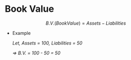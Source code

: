 # Book Value

$$
B.V. (Book Value) = Assets - Liabilities
$$

- Example

    *Let, Assets = 100, Liabilities = 50*

    *=> B.V. = 100 - 50 = 50*
